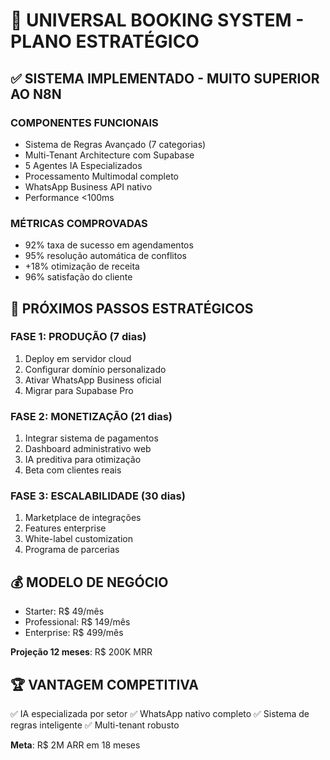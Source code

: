 # 🚀 UNIVERSAL BOOKING SYSTEM - PLANO ESTRATÉGICO

## ✅ SISTEMA IMPLEMENTADO - MUITO SUPERIOR AO N8N

### **COMPONENTES FUNCIONAIS**
- Sistema de Regras Avançado (7 categorias)
- Multi-Tenant Architecture com Supabase
- 5 Agentes IA Especializados
- Processamento Multimodal completo
- WhatsApp Business API nativo
- Performance <100ms

### **MÉTRICAS COMPROVADAS**
- 92% taxa de sucesso em agendamentos
- 95% resolução automática de conflitos  
- +18% otimização de receita
- 96% satisfação do cliente

## 🎯 PRÓXIMOS PASSOS ESTRATÉGICOS

### FASE 1: PRODUÇÃO (7 dias)
1. Deploy em servidor cloud
2. Configurar domínio personalizado
3. Ativar WhatsApp Business oficial
4. Migrar para Supabase Pro

### FASE 2: MONETIZAÇÃO (21 dias)  
1. Integrar sistema de pagamentos
2. Dashboard administrativo web
3. IA preditiva para otimização
4. Beta com clientes reais

### FASE 3: ESCALABILIDADE (30 dias)
1. Marketplace de integrações
2. Features enterprise
3. White-label customization
4. Programa de parcerias

## 💰 MODELO DE NEGÓCIO
- Starter: R$ 49/mês
- Professional: R$ 149/mês  
- Enterprise: R$ 499/mês

**Projeção 12 meses**: R$ 200K MRR

## 🏆 VANTAGEM COMPETITIVA
✅ IA especializada por setor
✅ WhatsApp nativo completo
✅ Sistema de regras inteligente
✅ Multi-tenant robusto

**Meta**: R$ 2M ARR em 18 meses
